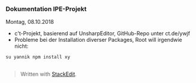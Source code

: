 ### Dokumentation IPE-Projekt

Montag, 08.10.2018
- c't-Projekt, basierend auf UnsharpEditor, GitHub-Repo unter ct.de/ywjf
- Probleme bei der Installation diverser Packages, Root will irgendwie nicht:

```
su yannik npm install xy
```
## 
> Written with [StackEdit](https://stackedit.io/).
<!--stackedit_data:
eyJoaXN0b3J5IjpbMTcyNTMzMjI4NiwxNDM0ODc5ODg2LC03ND
k2MzgwMDQsNzMwOTk4MTE2XX0=
-->